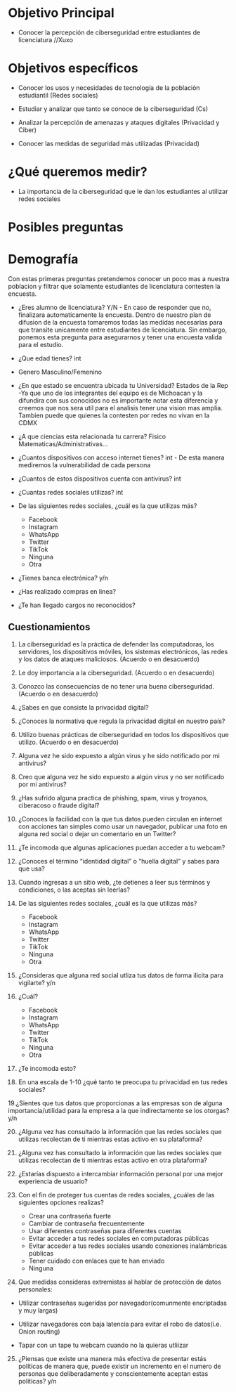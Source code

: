 # Objetivo Principal


- Conocer la percepción de ciberseguridad entre estudiantes de licenciatura //Xuxo


# Objetivos específicos 

- Conocer los usos y necesidades de tecnología de la población estudiantil (Redes sociales)

- Estudiar y analizar que tanto se conoce de la ciberseguridad (Cs)

- Analizar la percepción de amenazas y ataques digitales (Privacidad y Ciber)

- Conocer las medidas de seguridad más utilizadas (Privacidad)

# ¿Qué queremos medir?

- La importancia de la ciberseguridad que le dan los estudiantes al utilizar redes sociales

# Posibles preguntas

# Demografía 

Con estas primeras preguntas pretendemos conocer un poco mas a nuestra poblacion y filtrar que solamente estudiantes de licenciatura contesten la encuesta.

- ¿Eres alumno de licenciatura? Y/N  - En caso de responder que no, finalizara automaticamente la encuesta. Dentro de nuestro plan de difusion de la encuesta tomaremos todas las medidas necesarias para que transite unicamente entre estudiantes de licenciatura. Sin embargo, ponemos esta pregunta para asegurarnos y tener una encuesta valida para el estudio.
- ¿Que edad tienes? int 
- Genero Masculino/Femenino
- ¿En que estado se encuentra ubicada tu Universidad? Estados de la Rep -Ya que uno de los integrantes del equipo es de Michoacan y la difundira con sus conocidos no es importante notar esta diferencia y creemos que nos sera util para el analisis tener una vision mas amplia. Tambien puede que quienes la contesten por redes no vivan en la CDMX
- ¿A que ciencias esta relacionada tu carrera? Fisico Matematicas/Administrativas...
- ¿Cuantos dispositivos con acceso internet tienes? int - De esta manera mediremos la vulnerabilidad de cada persona
- ¿Cuantos de estos dispositivos cuenta con antivirus? int
- ¿Cuantas redes sociales utilizas? int
- De las siguientes redes sociales, ¿cuál es la que utilizas más?

    - Facebook
    - Instagram
    - WhatsApp 
    - Twitter 
    - TikTok 
    - Ninguna
    - Otra
 
- ¿Tienes banca electrónica? y/n
- ¿Has realizado compras en linea?
- ¿Te han llegado cargos no reconocidos?

## Cuestionamientos

1. La ciberseguridad es la práctica de defender las computadoras, los servidores, los dispositivos móviles, los sistemas electrónicos, las redes y los datos de ataques maliciosos. (Acuerdo o en desacuerdo)

2. Le doy importancia a la ciberseguridad. (Acuerdo o en desacuerdo)

3. Conozco las consecuencias de no tener una buena ciberseguridad. (Acuerdo o en desacuerdo)

4. ¿Sabes en que consiste la privacidad digital?

5. ¿Conoces la normativa que regula la privacidad digital en nuestro país?

6. Utilizo buenas prácticas de ciberseguridad en todos los dispositivos que utilizo. (Acuerdo o en desacuerdo)

7. Alguna vez he sido expuesto a algún virus y he sido notificado por mi antivirus?

8. Creo que alguna vez he sido expuesto a algún virus y no ser notificado por mi antivirus?

9. ¿Has sufrido alguna practica de phishing, spam, virus y troyanos, ciberacoso o fraude digital?

10. ¿Conoces la facilidad con la que tus datos pueden circulan en internet con acciones tan simples como usar un navegador, publicar una foto en alguna red social o dejar un comentario en un Twitter?

11. ¿Te incomoda que algunas aplicaciones puedan acceder a tu webcam?

12. ¿Conoces el término “identidad digital” o “huella digital” y sabes para que usa?

13. Cuando ingresas a un sitio web, ¿te detienes a leer sus términos y condiciones, o las aceptas sin leerlas?

14. De las siguientes redes sociales, ¿cuál es la que utilizas más?

    - Facebook
    - Instagram
    - WhatsApp 
    - Twitter 
    - TikTok 
    - Ninguna
    - Otra
  
15. ¿Consideras que alguna red social utliza tus datos de forma ilicita para vigilarte? y/n

16. ¿Cuál?

    - Facebook
    - Instagram
    - WhatsApp 
    - Twitter 
    - TikTok 
    - Ninguna
    - Otra 

17. ¿Te incomoda esto?

18. En una escala de 1-10 ¿qué tanto te preocupa tu privacidad en tus redes sociales? 

19.¿Sientes que tus datos que proporcionas a las empresas son de alguna importancia/utilidad para la empresa a la que indirectamente se los otorgas? y/n

20. ¿Alguna vez has consultado la información que las redes sociales que utilizas recolectan de ti mientras estas activo en su plataforma? 

21. ¿Alguna vez has consultado la información que las redes sociales que utilizas recolectan de ti mientras estas activo en otra plataforma?  

22. ¿Estarías dispuesto a intercambiar información personal por una mejor experiencia de usuario? 

23. Con el fin de proteger tus cuentas de redes sociales, ¿cuáles de las siguientes opciones realizas?

    - Crear una contraseña fuerte
    - Cambiar de contraseña frecuentemente 
    - Usar diferentes contraseñas para diferentes cuentas
    - Evitar acceder a tus redes sociales en computadoras públicas
    - Evitar acceder a tus redes sociales usando conexiones inalámbricas públicas 
    - Tener cuidado con enlaces que te han enviado 
    - Ninguna 

24. Que medidas consideras extremistas al hablar de protección de datos personales:

   - Utilizar contraseñas sugeridas por navegador(comunmente encriptadas y muy largas)

   - Utilizar navegadores con baja latencia para evitar el robo de datos(i.e. Onion routing)

   - Tapar con un tape tu webcam cuando no la quieras utliizar

25. ¿Piensas que existe una manera más efectiva de presentar estás políticas de manera que, puede existir un incremento en el numero de personas que deliberadamente y conscientemente aceptan estas politicas? y/n

